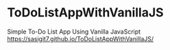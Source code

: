 # ToDoListAppWithVanillaJS
Simple To-Do List App Using Vanilla JavaScript 
https://sasigit7.github.io/ToDoListAppWithVanillaJS/

